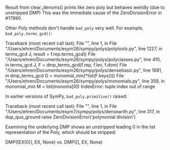Result from clear_denoms() prints like zero poly but behaves weirdly (due to unstripped DMP)
This was the immediate cause of the ZeroDivisionError in #17990.

Other Poly methods don't handle `bad_poly` very well. For example, `bad_poly.terms_gcd()`:

Traceback (most recent call last):
  File "<stdin>", line 1, in <module>
  File "/Users/ehren/Documents/esym26/sympy/polys/polytools.py", line 1227, in terms_gcd
    J, result = f.rep.terms_gcd()
  File "/Users/ehren/Documents/esym26/sympy/polys/polyclasses.py", line 410, in terms_gcd
    J, F = dmp_terms_gcd(f.rep, f.lev, f.dom)
  File "/Users/ehren/Documents/esym26/sympy/polys/densebasic.py", line 1681, in dmp_terms_gcd
    G = monomial_min(*list(F.keys()))
  File "/Users/ehren/Documents/esym26/sympy/polys/monomials.py", line 359, in monomial_min
    M = list(monoms[0])
IndexError: tuple index out of range

In earlier versions of SymPy, `bad_poly.primitive()` raised:

Traceback (most recent call last):
  File "<stdin>", line 1, in <module>
  File "/Users/ehren/Documents/esym7/sympy/polys/densearith.py", line 317, in dup_quo_ground
    raise ZeroDivisionError('polynomial division')

Examining the underlying DMP shows an unstripped leading 0 in the list representation of the Poly, which should be stripped:

DMP([EX(0)], EX, None)  vs.  DMP([], EX, None)